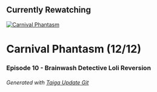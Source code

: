 ﻿
## Currently Rewatching

[![Carnival Phantasm](https://s4.anilist.co/file/anilistcdn/media/anime/cover/medium/bx10012-MNLVctKXaIAf.jpg)](https://anilist.co/anime/10012)

# Carnival Phantasm (12/12)

### Episode 10 - Brainwash Detective Loli Reversion

###### *Generated with [Taiga Update Git](https://github.com/nike4613/taiga-update-git)*